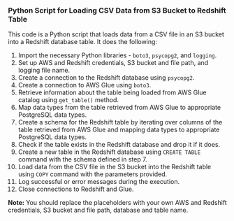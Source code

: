 ### Python Script for Loading CSV Data from S3 Bucket to Redshift Table

This code is a Python script that loads data from a CSV file in an S3 bucket into a Redshift database table. It does the following:

1. Import the necessary Python libraries - `boto3`, `psycopg2`, and `logging`.
2. Set up AWS and Redshift credentials, S3 bucket and file path, and logging file name.
3. Create a connection to the Redshift database using `psycopg2`.
4. Create a connection to AWS Glue using `boto3`.
5. Retrieve information about the table being loaded from AWS Glue catalog using `get_table()` method.
6. Map data types from the table retrieved from AWS Glue to appropriate PostgreSQL data types.
7. Create a schema for the Redshift table by iterating over columns of the table retrieved from AWS Glue and mapping data types to appropriate PostgreSQL data types.
8. Check if the table exists in the Redshift database and drop it if it does.
9. Create a new table in the Redshift database using `CREATE TABLE` command with the schema defined in step 7.
10. Load data from the CSV file in the S3 bucket into the Redshift table using `COPY` command with the parameters provided.
11. Log successful or error messages during the execution.
12. Close connections to Redshift and Glue.

**Note:** You should replace the placeholders with your own AWS and Redshift credentials, S3 bucket and file path, database and table name.

